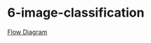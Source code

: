 ﻿# 6-image-classification
[Flow Diagram](https://github.com/DHANRAJCHOUDHARY244/6-image-classification/blob/main/6_class_image.h5)
